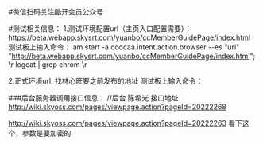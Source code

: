 #微信扫码关注酷开会员公众号

#测试相关信息：
1.测试环境配置url（主页入口配置需要）：
https://beta.webapp.skysrt.com/yuanbo/ccMemberGuidePage/index.html
测试板上输入命令：
am start -a coocaa.intent.action.browser --es "url"  "http://beta.webapp.skysrt.com/yuanbo/ccMemberGuidePage/index.html"; \r logcat | grep chrom \r


2.正式环境url:
找林心旺要之前发布的地址
测试板上输入命令：


###后台服务器调用接口信息：
//后台 陈希光
接口地址
http://wiki.skyoss.com/pages/viewpage.action?pageId=20222268

http://wiki.skyoss.com/pages/viewpage.action?pageId=20222263  看下这个，参数是要加密的